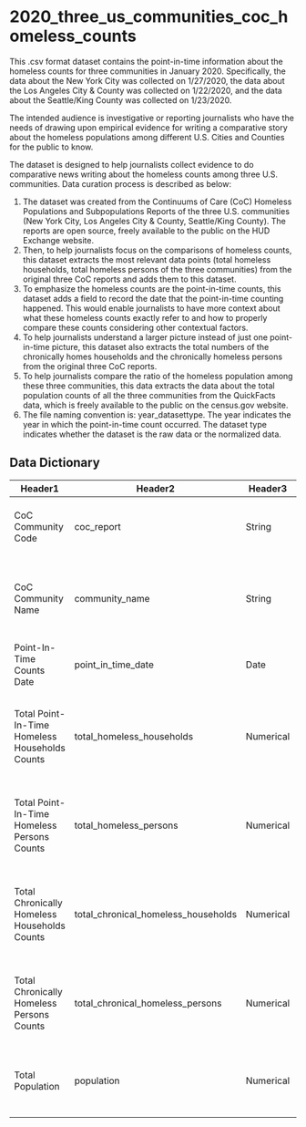 # 2020_three_us_communities_coc_homeless_counts
This .csv format dataset contains the point-in-time information about the homeless counts for three communities in January 2020. Specifically, the data about the New York City was collected on 1/27/2020, the data about the Los Angeles City & County was collected on 1/22/2020, and the data about the Seattle/King County was collected on 1/23/2020.

The intended audience is investigative or reporting journalists who have the needs of drawing upon empirical evidence for writing a comparative story about the homeless populations among different U.S. Cities and Counties for the public to know. 

The dataset is designed to help journalists collect evidence to do comparative news writing about the homeless counts among three U.S. communities. Data curation process is described as below:
1.	The dataset was created from the Continuums of Care (CoC) Homeless Populations and Subpopulations Reports of the three U.S. communities (New York City, Los Angeles City & County, Seattle/King County). The reports are open source, freely available to the public on the HUD Exchange website.
2.	Then, to help journalists focus on the comparisons of homeless counts, this dataset extracts the most relevant data points (total homeless households, total homeless persons of the three communities) from the original three CoC reports and adds them to this dataset.
3.	To emphasize the homeless counts are the point-in-time counts, this dataset adds a field to record the date that the point-in-time counting happened. This would enable journalists to have more context about what these homeless counts exactly refer to and how to properly compare these counts considering other contextual factors. 
4.	To help journalists understand a larger picture instead of just one point-in-time picture, this dataset also extracts the total numbers of the chronically homes households and the chronically homeless persons from the original three CoC reports.
5.	To help journalists compare the ratio of the homeless population among these three communities, this data extracts the data about the total population counts of all the three communities from the QuickFacts data, which is freely available to the public on the census.gov website.
6.	The file naming convention is: year_datasettype. The year indicates the year in which the point-in-time count occurred. The dataset type indicates whether the dataset is the raw data or the normalized data.

## Data Dictionary
|Header1 |Header2  | Header3  |Header4  | Header5  
--- | --- | ---| --- | --- |
|CoC Community Code|coc_report|String|CoC codes|The code number of the CoC community Field Office|
|CoC Community Name|community_name|String|New York City, Los Angeles City and County, Seattle/King County|The names of the CoC communities|
|Point-In-Time Counts Date|point_in_time_date|Date|MM/DD/YY|Date of the point-in-time homeless counts|
|Total Point-In-Time Homeless Households Counts|total_homeless_households|Numerical|Number >= 0|The total count of point-in-time homeless households of the corresponding community|
|Total Point-In-Time Homeless Persons Counts|total_homeless_persons|Numerical|Number >= 0|The total count of point-in-time homeless persons of the corresponding community|
|Total Chronically Homeless Households Counts|total_chronical_homeless_households|Numerical|Number >= 0|The total count of the chronically homeless households of the corresponding community|
|Total Chronically Homeless Persons Counts|total_chronical_homeless_persons|Numerical|Number >= 0|The total count of the chronically homeless persons of the corresponding community|
|Total Population|population|Numerical|Number >= 0|The total count of population in the corresponding community|
